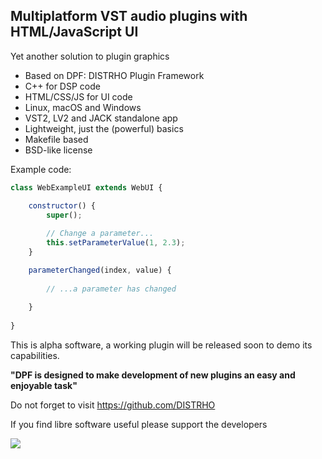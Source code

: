 Multiplatform VST audio plugins with HTML/JavaScript UI
-------------------------------------------------------

Yet another solution to plugin graphics

* Based on DPF: DISTRHO Plugin Framework
* C++ for DSP code
* HTML/CSS/JS for UI code
* Linux, macOS and Windows
* VST2, LV2 and JACK standalone app
* Lightweight, just the (powerful) basics
* Makefile based
* BSD-like license

Example code:

```JavaScript
class WebExampleUI extends WebUI {

    constructor() {
    	super();
    
        // Change a parameter...
        this.setParameterValue(1, 2.3);
    }

    parameterChanged(index, value) {
    
        // ...a parameter has changed
        
    }
    
}
```

This is alpha software, a working plugin will be released soon to demo its capabilities.

**"DPF is designed to make development of new plugins an easy and enjoyable task"**

Do not forget to visit https://github.com/DISTRHO

If you find libre software useful please support the developers


![](https://user-images.githubusercontent.com/930494/121346399-595adf80-c926-11eb-9131-3269de4398b7.png)
